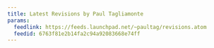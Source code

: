 ```yaml
---
title: Latest Revisions by Paul Tagliamonte
params:
  feedlink: https://feeds.launchpad.net/~paultag/revisions.atom
  feedid: 6763f81e2b14fa2c94a92083668e74ff
---
```

